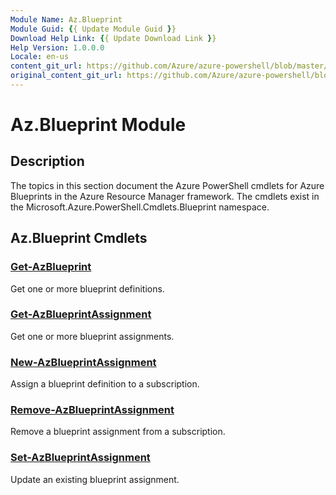```yaml
---
Module Name: Az.Blueprint
Module Guid: {{ Update Module Guid }}
Download Help Link: {{ Update Download Link }}
Help Version: 1.0.0.0
Locale: en-us
content_git_url: https://github.com/Azure/azure-powershell/blob/master/src/Blueprint/Blueprint/help/Az.Blueprint.md
original_content_git_url: https://github.com/Azure/azure-powershell/blob/master/src/Blueprint/Blueprint/help/Az.Blueprint.md
---
```


# Az.Blueprint Module
## Description
The topics in this section document the Azure PowerShell cmdlets for Azure Blueprints in the Azure Resource Manager framework. The cmdlets exist in the Microsoft.Azure.PowerShell.Cmdlets.Blueprint namespace.

## Az.Blueprint Cmdlets
### [Get-AzBlueprint](Get-AzBlueprint.md)
Get one or more blueprint definitions.

### [Get-AzBlueprintAssignment](Get-AzBlueprintAssignment.md)
Get one or more blueprint assignments.

### [New-AzBlueprintAssignment](New-AzBlueprintAssignment.md)
Assign a blueprint definition to a subscription.

### [Remove-AzBlueprintAssignment](Remove-AzBlueprintAssignment.md)
Remove a blueprint assignment from a subscription.

### [Set-AzBlueprintAssignment](Set-AzBlueprintAssignment.md)
Update an existing blueprint assignment.

